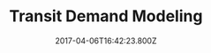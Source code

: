 ---
heading: "Transit Demand Modeling"
title: "Transit Demand Modeling"
date: 2017-04-06T16:42:23.800Z
description: In June 2014, AVAIL was awarded a Project Phase II for its Bus Stop Level Transit Demand Modelling Project in order to pursue additional objectives in developing state-of-the-art microsimulation software for Transit Demand Modelling.
text: 
image: "/img/njtdm.jpg"
---